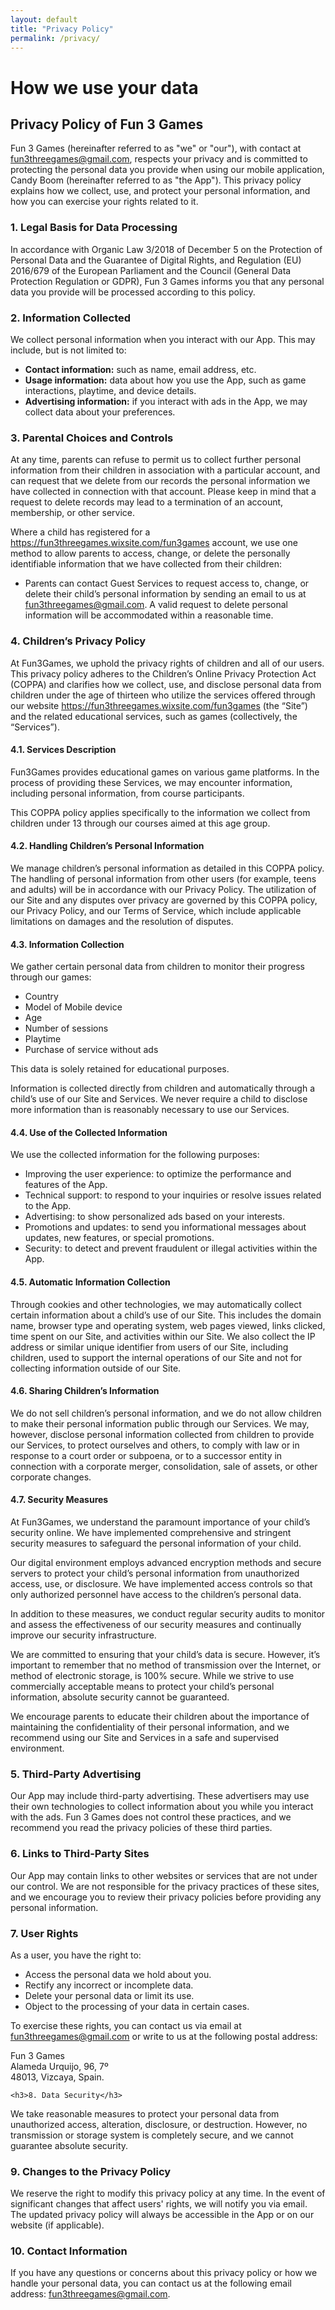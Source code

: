 ```yaml
---
layout: default
title: "Privacy Policy"
permalink: /privacy/
---
```


<div class="privacy-policy-content">
  <h1>How we use your data</h1>
  <h2>Privacy Policy of Fun 3 Games</h2>

  <p>Fun 3 Games (hereinafter referred to as "we" or "our"), with contact at <a href="mailto:fun3threegames@gmail.com">fun3threegames@gmail.com</a>, respects your privacy and is committed to protecting the personal data you provide when using our mobile application, Candy Boom (hereinafter referred to as "the App"). This privacy policy explains how we collect, use, and protect your personal information, and how you can exercise your rights related to it.</p>

  <h3>1. Legal Basis for Data Processing</h3>
  <p>In accordance with Organic Law 3/2018 of December 5 on the Protection of Personal Data and the Guarantee of Digital Rights, and Regulation (EU) 2016/679 of the European Parliament and the Council (General Data Protection Regulation or GDPR), Fun 3 Games informs you that any personal data you provide will be processed according to this policy.</p>

  <h3>2. Information Collected</h3>
  <p>We collect personal information when you interact with our App. This may include, but is not limited to:</p>
  <ul>
    <li><strong>Contact information:</strong> such as name, email address, etc.</li>
    <li><strong>Usage information:</strong> data about how you use the App, such as game interactions, playtime, and device details.</li>
    <li><strong>Advertising information:</strong> if you interact with ads in the App, we may collect data about your preferences.</li>
  </ul>

  <h3>3. Parental Choices and Controls</h3>
  <p>At any time, parents can refuse to permit us to collect further personal information from their children in association with a particular account, and can request that we delete from our records the personal information we have collected in connection with that account. Please keep in mind that a request to delete records may lead to a termination of an account, membership, or other service.</p>

  <p>Where a child has registered for a <a href="https://fun3threegames.wixsite.com/fun3games">https://fun3threegames.wixsite.com/fun3games</a> account, we use one method to allow parents to access, change, or delete the personally identifiable information that we have collected from their children:</p>
  <ul>
    <li>Parents can contact Guest Services to request access to, change, or delete their child’s personal information by sending an email to us at <a href="mailto:fun3threegames@gmail.com">fun3threegames@gmail.com</a>. A valid request to delete personal information will be accommodated within a reasonable time.</li>
  </ul>

  <h3>4. Children’s Privacy Policy</h3>
  <p>At Fun3Games, we uphold the privacy rights of children and all of our users. This privacy policy adheres to the Children’s Online Privacy Protection Act (COPPA) and clarifies how we collect, use, and disclose personal data from children under the age of thirteen who utilize the services offered through our website <a href="https://fun3threegames.wixsite.com/fun3games">https://fun3threegames.wixsite.com/fun3games</a> (the “Site”) and the related educational services, such as games (collectively, the “Services”).</p>

  <h4>4.1. Services Description</h4>
  <p>Fun3Games provides educational games on various game platforms. In the process of providing these Services, we may encounter information, including personal information, from course participants.</p>
  <p>This COPPA policy applies specifically to the information we collect from children under 13 through our courses aimed at this age group.</p>

  <h4>4.2. Handling Children’s Personal Information</h4>
  <p>We manage children’s personal information as detailed in this COPPA policy. The handling of personal information from other users (for example, teens and adults) will be in accordance with our Privacy Policy. The utilization of our Site and any disputes over privacy are governed by this COPPA policy, our Privacy Policy, and our Terms of Service, which include applicable limitations on damages and the resolution of disputes.</p>

  <h4>4.3. Information Collection</h4>
  <p>We gather certain personal data from children to monitor their progress through our games:</p>
  <ul>
    <li>Country</li>
    <li>Model of Mobile device</li>
    <li>Age</li>
    <li>Number of sessions</li>
    <li>Playtime</li>
    <li>Purchase of service without ads</li>
  </ul>
  <p>This data is solely retained for educational purposes.</p>
  <p>Information is collected directly from children and automatically through a child’s use of our Site and Services. We never require a child to disclose more information than is reasonably necessary to use our Services.</p>

  <h4>4.4. Use of the Collected Information</h4>
  <p>We use the collected information for the following purposes:</p>
  <ul>
    <li>Improving the user experience: to optimize the performance and features of the App.</li>
    <li>Technical support: to respond to your inquiries or resolve issues related to the App.</li>
    <li>Advertising: to show personalized ads based on your interests.</li>
    <li>Promotions and updates: to send you informational messages about updates, new features, or special promotions.</li>
    <li>Security: to detect and prevent fraudulent or illegal activities within the App.</li>
  </ul>

  <h4>4.5. Automatic Information Collection</h4>
  <p>Through cookies and other technologies, we may automatically collect certain information about a child’s use of our Site. This includes the domain name, browser type and operating system, web pages viewed, links clicked, time spent on our Site, and activities within our Site. We also collect the IP address or similar unique identifier from users of our Site, including children, used to support the internal operations of our Site and not for collecting information outside of our Site.</p>

  <h4>4.6. Sharing Children’s Information</h4>
  <p>We do not sell children’s personal information, and we do not allow children to make their personal information public through our Services. We may, however, disclose personal information collected from children to provide our Services, to protect ourselves and others, to comply with law or in response to a court order or subpoena, or to a successor entity in connection with a corporate merger, consolidation, sale of assets, or other corporate changes.</p>

  <h4>4.7. Security Measures</h4>
  <p>At Fun3Games, we understand the paramount importance of your child’s security online. We have implemented comprehensive and stringent security measures to safeguard the personal information of your child.</p>
  <p>Our digital environment employs advanced encryption methods and secure servers to protect your child’s personal information from unauthorized access, use, or disclosure. We have implemented access controls so that only authorized personnel have access to the children’s personal data.</p>
  <p>In addition to these measures, we conduct regular security audits to monitor and assess the effectiveness of our security measures and continually improve our security infrastructure.</p>
  <p>We are committed to ensuring that your child’s data is secure. However, it’s important to remember that no method of transmission over the Internet, or method of electronic storage, is 100% secure. While we strive to use commercially acceptable means to protect your child’s personal information, absolute security cannot be guaranteed.</p>
  <p>We encourage parents to educate their children about the importance of maintaining the confidentiality of their personal information, and we recommend using our Site and Services in a safe and supervised environment.</p>

  <h3>5. Third-Party Advertising</h3>
  <p>Our App may include third-party advertising. These advertisers may use their own technologies to collect information about you while you interact with the ads. Fun 3 Games does not control these practices, and we recommend you read the privacy policies of these third parties.</p>

  <h3>6. Links to Third-Party Sites</h3>
  <p>Our App may contain links to other websites or services that are not under our control. We are not responsible for the privacy practices of these sites, and we encourage you to review their privacy policies before providing any personal information.</p>

  <h3>7. User Rights</h3>
  <p>As a user, you have the right to:</p>
  <ul>
    <li>Access the personal data we hold about you.</li>
    <li>Rectify any incorrect or incomplete data.</li>
    <li>Delete your personal data or limit its use.</li>
    <li>Object to the processing of your data in certain cases.</li>
  </ul>
  <p>To exercise these rights, you can contact us via email at <a href="mailto:fun3threegames@gmail.com">fun3threegames@gmail.com</a> or write to us at the following postal address:</p>

  <p>Fun 3 Games<br>
    Alameda Urquijo, 96, 7º<br>
    48013, Vizcaya, Spain.
  </p>

    <h3>8. Data Security</h3>
  <p>We take reasonable measures to protect your personal data from unauthorized access, alteration, disclosure, or destruction. However, no transmission or storage system is completely secure, and we cannot guarantee absolute security.</p>

  <h3>9. Changes to the Privacy Policy</h3>
  <p>We reserve the right to modify this privacy policy at any time. In the event of significant changes that affect users' rights, we will notify you via email. The updated privacy policy will always be accessible in the App or on our website (if applicable).</p>

  <h3>10. Contact Information</h3>
  <p>If you have any questions or concerns about this privacy policy or how we handle your personal data, you can contact us at the following email address: <a href="mailto:fun3threegames@gmail.com">fun3threegames@gmail.com</a>.</p>
</div>


